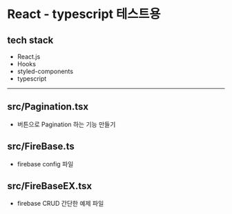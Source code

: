 # React - typescript 테스트용

## tech stack
- React.js
- Hooks
- styled-components
- typescript

---

## src/Pagination.tsx
- 버튼으로 Pagination 하는 기능 만들기

## src/FireBase.ts
- firebase config 파일

## src/FireBaseEX.tsx
- firebase CRUD 간단한 예제 파일